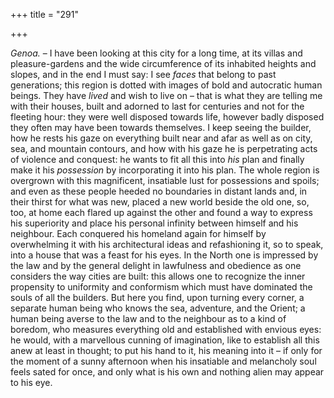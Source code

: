+++
title = "291"

+++

*Genoa.* – I have been looking at this city for a long time, at its villas and pleasure-gardens and the wide circumference of its inhabited heights and slopes, and in the end I must say: I see *faces* that belong to past generations; this region is dotted with images of bold and autocratic human beings. They have *lived* and wish to live on – that is what they are telling me with their houses, built and adorned to last for centuries and not for the fleeting hour: they were well disposed towards life, however badly disposed they often may have been towards themselves. I keep seeing the builder, how he rests his gaze on everything built near and afar as well as on city, sea, and mountain contours, and how with his gaze he is perpetrating acts of violence and conquest: he wants to fit all this into *his* plan and finally make it his *possession* by incorporating it into his plan. The whole region is overgrown with this magnificent, insatiable lust for possessions and spoils; and even as these people heeded no boundaries in distant lands and, in their thirst for what was new, placed a new world beside the old one, so, too, at home each flared up against the other and found a way to express his superiority and place his personal infinity between himself and his neighbour. Each conquered his homeland again for himself by overwhelming it with his architectural ideas and refashioning it, so to speak, into a house that was a feast for his eyes. In the North one is impressed by the law and by the general delight in lawfulness and obedience as one considers the way cities are built: this allows one to recognize the inner propensity to uniformity and conformism which must have dominated the souls of all the builders. But here you find, upon turning every corner, a separate human being who knows the sea, adventure, and the Orient; a human being averse to the law and to the neighbour as to a kind of boredom, who measures everything old and established with envious eyes: he would, with a marvellous cunning of imagination, like to establish all this anew at least in thought; to put his hand to it, his meaning into it – if only for the moment of a sunny afternoon when his insatiable and melancholy soul feels sated for once, and only what is his own and nothing alien may appear to his eye.


